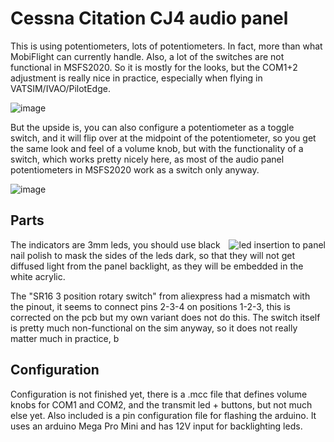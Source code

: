 # Cessna Citation CJ4 audio panel

This is using potentiometers, lots of potentiometers. In fact, more than what MobiFlight can currently handle.
Also, a lot of the switches are not functional in MSFS2020. So it is mostly for the looks, but the COM1+2 adjustment
is really nice in practice, especially when flying in VATSIM/IVAO/PilotEdge.

![image](https://user-images.githubusercontent.com/2587818/131625742-8e15e307-1464-4f22-8521-6c8a26fdc299.png)

But the upside is, you can also configure a potentiometer as a toggle switch, and it will flip over at the 
midpoint of the potentiometer, so you get the same look and feel of a volume knob, but with the functionality of a 
switch, which works pretty nicely here, as most of the audio panel potentiometers in MSFS2020 work as a switch 
only anyway.

![image](https://user-images.githubusercontent.com/2587818/131628341-7e8149b0-6649-49e1-ad77-07f615080041.png)

## Parts

<img src="https://user-images.githubusercontent.com/2587818/131629134-9228db7b-97bf-4b9e-bdee-544b4e7d3a41.png" align="right" alt="led insertion to panel" />

The indicators are 3mm leds, you should use black nail polish to mask the sides of the leds dark, so that they will not get diffused light from the panel backlight, as they will be embedded in the white acrylic.


The "SR16 3 position rotary switch" from aliexpress had a mismatch with the pinout, it seems to connect pins 2-3-4 on positions 1-2-3, this is corrected on the pcb but my own variant does not do this. The switch itself is pretty much non-functional on the sim anyway, so it does not really matter much in practice, b
## Configuration

Configuration is not finished yet, there is a .mcc file that defines volume knobs for COM1 and COM2, and the transmit led + buttons, but not much else yet. Also included is a pin configuration file for flashing the arduino. It uses an arduino Mega Pro Mini and has 12V input for backlighting leds.
